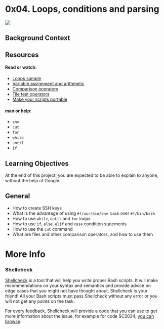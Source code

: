 # 0x04. Loops, conditions and parsing
![](https://www.scnsoft.com/blog-pictures/itsm/image-thumb__15143__blog_related_thumb/how-can-a-system-administrator-turn-into-a-devops-engineer@2x.png)
## Background Context

## Resources
#### Read or watch:

* [Loops sample](http://tldp.org/LDP/Bash-Beginners-Guide/html/sect_09_01.html)
* [Variable assignment and arithmetic](http://tldp.org/LDP/abs/html/ops.html)
* [Comparison operators](http://tldp.org/LDP/abs/html/comparison-ops.html)
* [File test operators](http://tldp.org/LDP/abs/html/fto.html)
* [Make your scripts portable](https://www.cyberciti.biz/tips/finding-bash-perl-python-portably-using-env.html)

#### man or help:

* ``env``
* ``cut``
* ``for``
* ``while``
* ``until``
* ``if``

## Learning Objectives
At the end of this project, you are expected to be able to explain to anyone, without the help of Google:

## General

* How to create SSH keys
* What is the advantage of using ``#!/usr/bin/env bash`` over ``#!/bin/bash``
* How to use ``while``, ``until`` and ``for`` loops
* How to use ``if``, ``else``, ``elif`` and ``case`` condition statements
* How to use the ``cut`` command
* What are files and other comparison operators, and how to use them

# More Info

### Shellcheck
[Shellcheck](https://github.com/koalaman/shellcheck) is a tool that will help you write proper Bash scripts. It will make recommendations on your syntax and semantics and provide advice on edge cases that you might not have thought about. Shellcheck is your friend! All your Bash scripts must pass Shellcheck without any error or you will not get any points on the task.

For every feedback, Shellcheck will provide a code that you can use to get more information about the issue, for example for code SC2034, [you can browse](https://github.com/koalaman/shellcheck/wiki/SC2034).